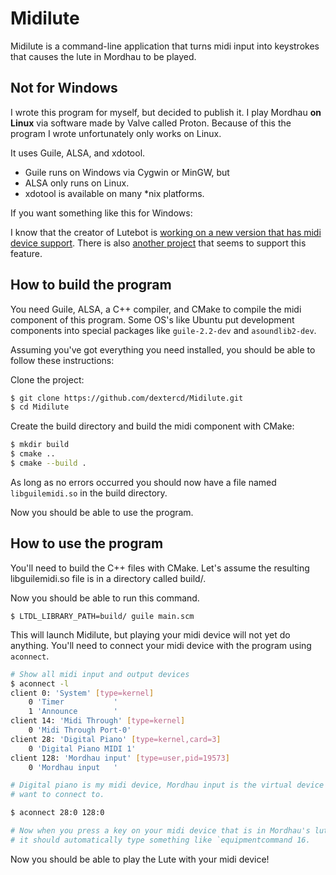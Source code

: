 # Midilute

Midilute is a command-line application that turns midi input into keystrokes
that causes the lute in Mordhau to be played.

## Not for Windows

I wrote this program for myself, but decided to publish it. I play Mordhau **on
Linux** via software made by Valve called Proton. Because of this the program I
wrote unfortunately only works on Linux.

It uses Guile, ALSA, and xdotool.

* Guile runs on Windows via Cygwin or MinGW, but 
* ALSA only runs on Linux.
* xdotool is available on many \*nix platforms.

If you want something like this for Windows:

I know that the creator of Lutebot is [working on a new version that has midi device support](https://mordhau.com/forum/topic/13519/mordhau-lute-bot/?page=10#c182).
There is also [another project](https://github.com/Pygex/LuteController) that seems to support this feature.

## How to build the program

You need Guile, ALSA, a C++ compiler, and CMake to compile the midi component
of this program. Some OS's like Ubuntu put development components into special
packages like `guile-2.2-dev` and `asoundlib2-dev`.

Assuming you've got everything you need installed, you should be able to follow
these instructions:

Clone the project:

```sh
$ git clone https://github.com/dextercd/Midilute.git
$ cd Midilute
```

Create the build directory and build the midi component with CMake:

```sh
$ mkdir build
$ cmake ..
$ cmake --build .
```

As long as no errors occurred you should now have a file named
`libguilemidi.so` in the build directory.

Now you should be able to use the program.

## How to use the program

You'll need to build the C++ files with CMake. Let's assume the resulting
libguilemidi.so file is in a directory called build/.

Now you should be able to run this command.

```
$ LTDL_LIBRARY_PATH=build/ guile main.scm
```

This will launch Midilute, but playing your midi device will not yet do
anything. You'll need to connect your midi device with the program using
`aconnect`.

```sh
# Show all midi input and output devices
$ aconnect -l
client 0: 'System' [type=kernel]
    0 'Timer           '
    1 'Announce        '
client 14: 'Midi Through' [type=kernel]
    0 'Midi Through Port-0'
client 28: 'Digital Piano' [type=kernel,card=3]
    0 'Digital Piano MIDI 1'
client 128: 'Mordhau input' [type=user,pid=19573]
    0 'Mordhau input   '

# Digital piano is my midi device, Mordhau input is the virtual device that we
# want to connect to.

$ aconnect 28:0 128:0

# Now when you press a key on your midi device that is in Mordhau's lute range
# it should automatically type something like `equipmentcommand 16.
```

Now you should be able to play the Lute with your midi device!
